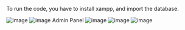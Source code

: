 To run the code, you have to install xampp, and import the database.

![image](https://github.com/dqna1/Furniture-Website/assets/124084537/11b6c8fa-65fa-419f-9c9a-6c43e3dfd2fd)
![image](https://github.com/dqna1/Furniture-Website/assets/124084537/2dcc4dfe-a3dc-4b13-9115-7b6aed770998)
Admin Panel
![image](https://github.com/dqna1/Furniture-Website/assets/124084537/d1d2bc75-3c84-4af2-92e5-38f643470756)
![image](https://github.com/dqna1/Furniture-Website/assets/124084537/82a0dab2-e406-4a41-828c-4e27d602c6f2)
![image](https://github.com/dqna1/Furniture-Website/assets/124084537/437ed14e-6b95-4826-a884-186ef963ebb7)



